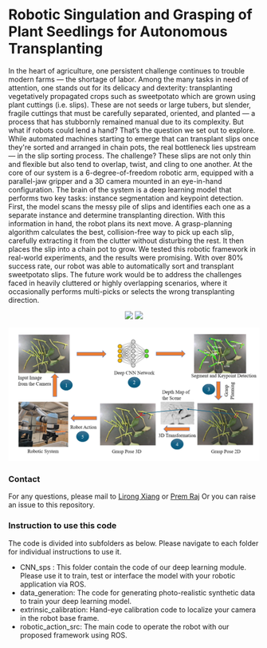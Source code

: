 # Robotic Singulation and Grasping of Plant Seedlings for Autonomous Transplanting 

In the heart of agriculture, one persistent challenge continues to trouble modern farms — the shortage of labor. Among the many tasks in need of attention, one stands out for its delicacy and dexterity: transplanting vegetatively propagated crops such as sweetpotato which are grown using plant cuttings (i.e. slips). These are not seeds or large tubers, but slender, fragile cuttings that must be carefully separated, oriented, and planted — a process that has stubbornly remained manual due to its complexity.
But what if robots could lend a hand?
That’s the question we set out to explore. While automated machines starting to emerge that can transplant slips once they're sorted and arranged in chain pots, the real bottleneck lies upstream — in the slip sorting process. The challenge? These slips are not only thin and flexible but also tend to overlap, twist, and cling to one another.
At the core of our system is a 6-degree-of-freedom robotic arm, equipped with a parallel-jaw gripper and a 3D camera mounted in an eye-in-hand configuration. The brain of the system is a deep learning model that performs two key tasks: instance segmentation and keypoint detection. First, the model scans the messy pile of slips and identifies each one as a separate instance and determine transplanting direction. With this information in hand, the robot plans its next move. A grasp-planning algorithm calculates the best, collision-free way to pick up each slip, carefully extracting it from the clutter without disturbing the rest. It then places the slip into a chain pot to grow.
We tested this robotic framework in real-world experiments, and the results were promising. With over 80% success rate, our robot was able to automatically sort and transplant sweetpotato slips.
The future work would be to address the challenges faced in heavily cluttered or highly overlapping scenarios, where it occasionally performs multi-picks or selects the wrong transplanting direction.

<p align="center">
  <img src="https://github.com/NCSU-BAE-ARLab/Sweetpotato_transplanting/blob/main/assets/Github1.gif" width="49%" />
  <img src="https://github.com/NCSU-BAE-ARLab/Sweetpotato_transplanting/blob/main/assets/github_vrop2.gif" width="49%" />
</p>

<p align="center">
  <img src="https://github.com/NCSU-BAE-ARLab/Sweetpotato_transplanting/blob/main/assets/grasping_framework.png" />
</p>

### Contact
For any questions, please mail to [Lirong Xiang](mailto:lxiang3@ncsu.edu) or [Prem Raj](premr441@gmail.com)
Or you can raise an issue to this repository.

### Instruction to use this code

The code is divided into subfolders as below. Please navigate to each folder for individual instructions to use it.
* CNN_sps : This folder contain the code of our deep learning module. Please use it to train, test or interface the model with your robotic application via ROS.
* data_generation: The code for generating photo-realistic synthetic data to train your deep learning model.
* extrinsic_calibration: Hand-eye calibration code to localize your camera in the robot base frame.
* robotic_action_src: The main code to operate the robot with our proposed framework using ROS.

